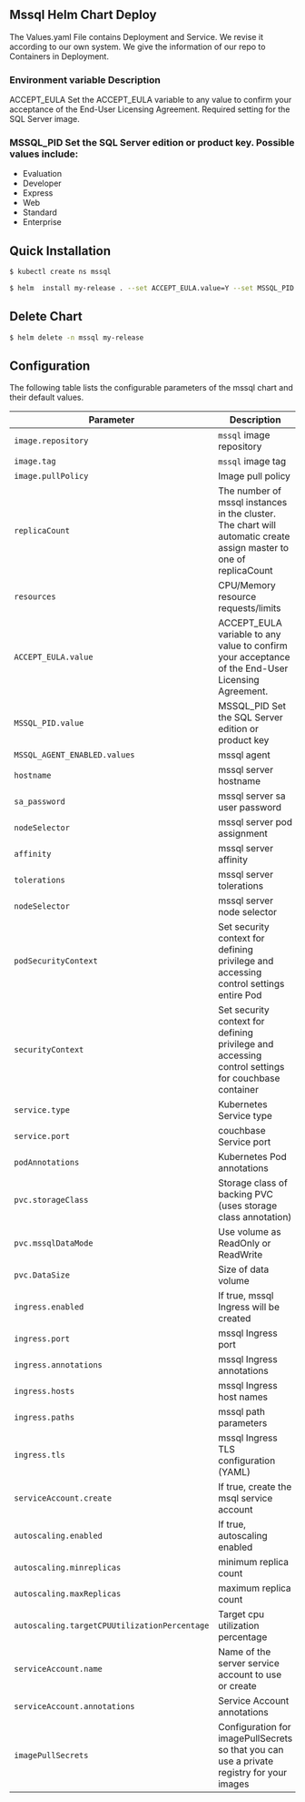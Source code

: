 ## Mssql Helm Chart Deploy

The Values.yaml File contains Deployment and Service. We revise it according to our own system. We give the information of our repo to Containers in Deployment.


### Environment variable	Description
ACCEPT_EULA	Set the ACCEPT_EULA variable to any value to confirm your acceptance of the End-User Licensing Agreement. Required setting for the SQL Server image.

### MSSQL_PID	Set the SQL Server edition or product key. Possible values include:

* Evaluation
* Developer
* Express
* Web
* Standard
* Enterprise


## Quick Installation

```bash
$ kubectl create ns mssql
```

```bash
$ helm  install my-release . --set ACCEPT_EULA.value=Y --set MSSQL_PID.value=Developer -n mssql
```
## Delete Chart

```bash
$ helm delete -n mssql my-release
```

## Configuration

The following table lists the configurable parameters of the mssql chart and their default values.

| Parameter                                      | Description                                                                                                                                           | Default                           |
|------------------------------------------------|-------------------------------------------------------------------------------------------------------------------------------------------------------|-----------------------------------|
| `image.repository`                     | `mssql` image repository                                                                                                                            | `mcr.microsoft.com/mssql/server`                |
| `image.tag`                            | `mssql` image tag                                                                                                                                   | `2019-latest`                         |
| `image.pullPolicy`                     | Image pull policy                                                                                                                                     | `IfNotPresent`                    |
| `replicaCount`                             | The number of mssql instances in the cluster. The chart will automatic create assign master to one of replicaCount                                      | `1`                               |
| `resources`                            | CPU/Memory resource requests/limits                                                                                                                   | Memory: `4096i`, CPU: `100m`     |
| `ACCEPT_EULA.value`                            | ACCEPT_EULA variable to any value to confirm your acceptance of the End-User Licensing Agreement.                                                                                                                   |  `y`     |
| `MSSQL_PID.value`                         | MSSQL_PID Set the SQL Server edition or product key                                                                                                                       | `Developer`                              |
| `MSSQL_AGENT_ENABLED.values`                         | mssql agent                                                                                                                        | `true`                              |
| `hostname`                         | mssql server  hostname                                                                                                                         | `mssql`                              |
| `sa_password`                         | mssql server  sa user password                                                                                                                        | ` " " `                              |
| `nodeSelector`                         | mssql server pod assignment                                                                                                                         | `{}`                              |
| `affinity`                             | mssql server affinity                                                                                                                               | `{}`                              |
| `tolerations`                          | mssql server tolerations                                                                                                                            | `[]`                              |
| `nodeSelector`                         | mssql server node selector                                                                                                                          | `{}`                              |
| `podSecurityContext`                   | Set security context for defining privilege and accessing control settings entire Pod                                                                 | `{}`                              |
| `securityContext`                      | Set security context for defining privilege and accessing control settings for couchbase container                                                      | `privileged: false`               |
| `service.type`                         | Kubernetes Service type                                                                                                                               | `ClusterIP`                       |
| `service.port`                         | couchbase Service port                                                                                                                                  | `9000`                            |
| `podAnnotations`                       | Kubernetes Pod annotations                                                                                                                            | `{}`                              |
| `pvc.storageClass`             | Storage class of backing PVC (uses storage class annotation)                                                                                          | `nil`                             |
| `pvc.mssqlDataMode`               | Use volume as ReadOnly or ReadWrite                                                                                                                   | `ReadWriteOnce`                   |
| `pvc.DataSize`                     | Size of data volume                                                                                                                                   | `50Gi`                            |
| `ingress.enabled`                      | If true, mssql Ingress will be created                                                                                                          |
| `ingress.port`                         | mssql Ingress port                                                                                                                                  | `false`                           |
| `ingress.annotations`                  | mssql Ingress annotations                                                                                                                           | `{}`                              |
| `ingress.hosts`                        | mssql Ingress host names                                                                                                                            | `[]`                              |
| `ingress.paths`                        | mssql path parameters                                                                                                                           | `[]`                              |
| `ingress.tls`                          | mssql Ingress TLS configuration (YAML)                                                                                                              | `[]`                              |                                                                     
| `serviceAccount.create`                        | If true, create the msql service account                                                                                                           | `true`                            |
| `autoscaling.enabled`                        | If true, autoscaling enabled                                                                                                          | `false`                            |
| `autoscaling.minreplicas`                        | minimum replica count                                                                                                     | `1`                            |
| `autoscaling.maxReplicas`                        | maximum replica count                                                                                                          | `100`                            |
| `autoscaling.targetCPUUtilizationPercentage`                        | Target cpu utilization  percentage                                                                                                      | `100`                            |
| `serviceAccount.name`                          | Name of the server service account to use or create                                                                                                   | `{{ fullname }}`          |
| `serviceAccount.annotations`                   | Service Account annotations                                                                                                                           | `{}`                              |
| `imagePullSecrets`                             | Configuration for imagePullSecrets so that you can use a private registry for your images                                                        | `[]`                              |



